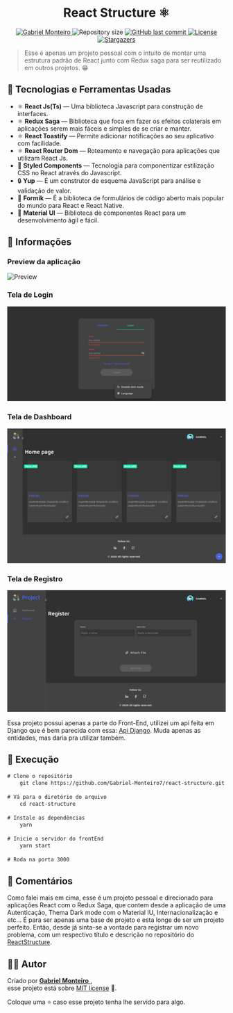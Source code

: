 
<h1 align="center">
 <strong>React Structure ⚛️ </strong> 
</h1>
 
<p align="center">
   <a href="https://www.linkedin.com/in/gabriel-monteiro-978aa8189/">
      <img alt="Gabriel Monteiro" src="https://img.shields.io/badge/-GabrielMonteiro-4e6aff?style=flat&logo=Linkedin&logoColor=white"/>
   </a>
  <img alt="Repository size" src="https://img.shields.io/github/repo-size/Gabriel-Monteiro7/react-structure?color=4e6aff">
  <a href="https://github.com/Gabriel-Monteiro7/react-structure/commits/master">
    <img alt="GitHub last commit" src="https://img.shields.io/github/last-commit/Gabriel-Monteiro7/react-structure?color=4e6aff">
  </a> 
  <a href="https://github.com/Josuebmota/SchoolSystem/blob/master/LICENSE"><img alt="License" src="https://img.shields.io/badge/license-MIT-4e6aff">
  </a>
  <a href="https://github.com/Gabriel-Monteiro7/react-structure/stargazers"><img alt="Stargazers" src="https://img.shields.io/github/stars/Gabriel-Monteiro7/react-structure?color=4e6aff&logo=github">
  </a>
</p>


> Esse é apenas um projeto pessoal com o intuito de montar uma estrutura padrão de React junto com Redux saga para ser reutilizado em outros projetos. :grin:

## 📌 Tecnologias e Ferramentas Usadas

- :atom_symbol:  **React Js(Ts)** — Uma biblioteca Javascript para construção de interfaces.
- :atom_symbol: **Redux Saga** — Biblioteca que foca em fazer os efeitos colaterais em aplicações serem mais fáceis e simples de se criar e manter.
- :atom_symbol:  **React Toastify** — Permite adicionar notificações ao seu aplicativo com facilidade.
- :atom_symbol:  **React Router Dom** — Roteamento e navegação para aplicações  que utilizam React Js.
- :nail_care:  **Styled Components** — Tecnologia para componentizar estilização CSS no React através do Javascript.
-   :lock:  **Yup** — É um construtor de esquema JavaScript para análise e validação de valor.
-   :page_facing_up:  **Formik** — É a biblioteca de formulários de código aberto mais popular do mundo para React e React Native.
- :diamond_shape_with_a_dot_inside:  **Material UI** — Biblioteca de componentes React para um desenvolvimento ágil e fácil.


## 📕 Informações

### Preview da aplicação

![Preview](https://github.com/Gabriel-Monteiro7/react-structure/blob/master/.github/preview.gif)

### Tela de Login

![Login](https://github.com/Gabriel-Monteiro7/react-structure/blob/master/.github/login.png)	

### Tela de Dashboard

![Dashboard](https://github.com/Gabriel-Monteiro7/react-structure/blob/master/.github/dashboard.png)

### Tela de Registro

![Register](https://github.com/Gabriel-Monteiro7/react-structure/blob/master/.github/register.png)


Essa projeto possui apenas a parte do Front-End, utilizei um api feita em Django que é bem parecida com essa: [Api Django](https://github.com/Gabriel-Monteiro7/DjangoAPi). Muda apenas as entidades, mas daria pra utilizar também.

## 🚀 Execução
```
# Clone o repositório
	git clone https://github.com/Gabriel-Monteiro7/react-structure.git

# Vá para o diretório do arquivo
	cd react-structure

# Instale as dependências
	yarn 

# Inicie o servidor do frontEnd
	yarn start

# Roda na porta 3000
```

## 🐛 Comentários

Como falei mais em cima, esse é um projeto pessoal e direcionado para aplicações React com o Redux Saga, que contem desde a aplicação de uma Autenticação, Thema Dark mode com o Material IU, Internacionalização e etc... É para ser apenas uma base de projeto e esta longe de ser um projeto perfeito. Então, desde já sinta-se a vontade para registrar um novo problema, com um respectivo título e descrição no repositório do [ReactStructure](https://github.com/Gabriel-Monteiro7/react-structure/issues).

## 👨‍💻 [](<[https://github.com/Gabriel-Monteiro7/react-structure](https://github.com/Gabriel-Monteiro7/react-structure)#autor>)Autor

Criado por [**Gabriel Monteiro** ](https://github.com/Gabriel-Monteiro7), <br>esse projeto está sobre [MIT license](./LICENSE) 📃.

Coloque uma ⭐️ caso esse projeto tenha lhe servido para algo.
